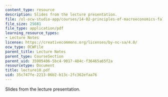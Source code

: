 ```yaml
---
content_type: resource
description: Slides from the lecture presentation.
file: /ol-ocw-studio-app/courses/14-02-principles-of-macroeconomics-fall-2004/35c747fe221306b2b13c2fc362efaa76_lecture10.pdf
file_size: 25681
file_type: application/pdf
learning_resource_types:
- Lecture Notes
license: https://creativecommons.org/licenses/by-nc-sa/4.0/
ocw_type: OCWFile
parent_title: Lecture Notes
parent_type: CourseSection
parent_uid: 35905406-5bc4-9017-484c-f36465a65f2a
resourcetype: Document
title: lecture10.pdf
uid: 35c747fe-2213-06b2-b13c-2fc362efaa76
---
```

Slides from the lecture presentation.